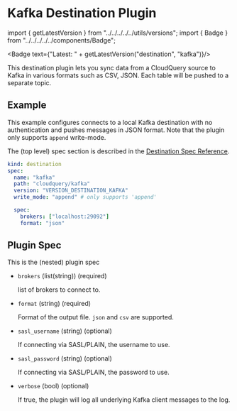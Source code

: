 # Kafka Destination Plugin

import { getLatestVersion } from "../../../../../utils/versions";
import { Badge } from "../../../../../components/Badge";

<Badge text={"Latest: " + getLatestVersion("destination", "kafka")}/>

This destination plugin lets you sync data from a CloudQuery source to Kafka in various formats such as CSV, JSON. Each table will be pushed to a separate topic.

## Example

This example configures connects to a local Kafka destination with no authentication and pushes messages in JSON format. Note that the plugin only supports `append` write-mode.

The (top level) spec section is described in the [Destination Spec Reference](/docs/reference/destination-spec).

```yaml
kind: destination
spec:
  name: "kafka"
  path: "cloudquery/kafka"
  version: "VERSION_DESTINATION_KAFKA"
  write_mode: "append" # only supports 'append'

  spec:
    brokers: ["localhost:29092"]
    format: "json"
```

## Plugin Spec

This is the (nested) plugin spec

- `brokers` (list(string)) (required)

  list of brokers to connect to.

- `format` (string) (required)

  Format of the output file. `json` and `csv` are supported.

- `sasl_username` (string) (optional)

  If connecting via SASL/PLAIN, the username to use.

- `sasl_password` (string) (optional)
  
  If connecting via SASL/PLAIN, the password to use.

- `verbose` (bool) (optional)

  If true, the plugin will log all underlying Kafka client messages to the log.